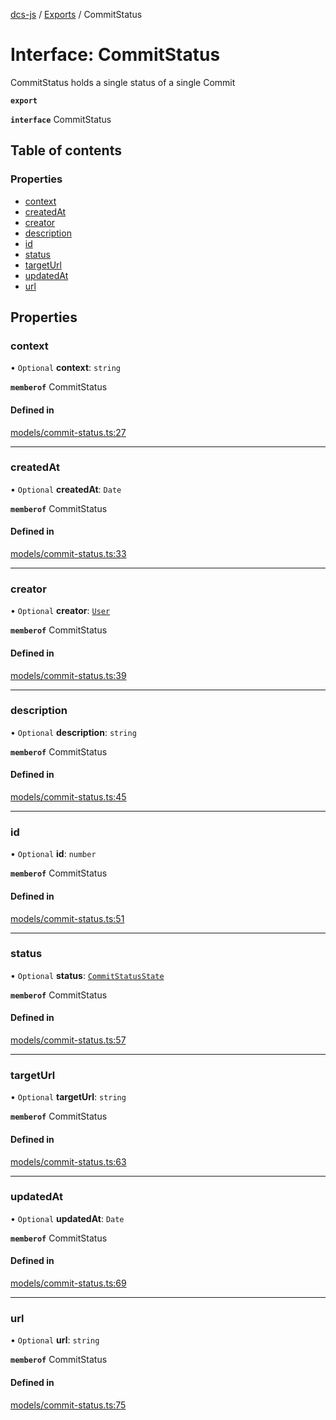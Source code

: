 [dcs-js](../README.md) / [Exports](../modules.md) / CommitStatus

# Interface: CommitStatus

CommitStatus holds a single status of a single Commit

**`export`**

**`interface`** CommitStatus

## Table of contents

### Properties

- [context](CommitStatus.md#context)
- [createdAt](CommitStatus.md#createdat)
- [creator](CommitStatus.md#creator)
- [description](CommitStatus.md#description)
- [id](CommitStatus.md#id)
- [status](CommitStatus.md#status)
- [targetUrl](CommitStatus.md#targeturl)
- [updatedAt](CommitStatus.md#updatedat)
- [url](CommitStatus.md#url)

## Properties

### <a id="context" name="context"></a> context

• `Optional` **context**: `string`

**`memberof`** CommitStatus

#### Defined in

[models/commit-status.ts:27](https://github.com/unfoldingWord/dcs-js/blob/c677a54/models/commit-status.ts#L27)

___

### <a id="createdat" name="createdat"></a> createdAt

• `Optional` **createdAt**: `Date`

**`memberof`** CommitStatus

#### Defined in

[models/commit-status.ts:33](https://github.com/unfoldingWord/dcs-js/blob/c677a54/models/commit-status.ts#L33)

___

### <a id="creator" name="creator"></a> creator

• `Optional` **creator**: [`User`](User.md)

**`memberof`** CommitStatus

#### Defined in

[models/commit-status.ts:39](https://github.com/unfoldingWord/dcs-js/blob/c677a54/models/commit-status.ts#L39)

___

### <a id="description" name="description"></a> description

• `Optional` **description**: `string`

**`memberof`** CommitStatus

#### Defined in

[models/commit-status.ts:45](https://github.com/unfoldingWord/dcs-js/blob/c677a54/models/commit-status.ts#L45)

___

### <a id="id" name="id"></a> id

• `Optional` **id**: `number`

**`memberof`** CommitStatus

#### Defined in

[models/commit-status.ts:51](https://github.com/unfoldingWord/dcs-js/blob/c677a54/models/commit-status.ts#L51)

___

### <a id="status" name="status"></a> status

• `Optional` **status**: [`CommitStatusState`](CommitStatusState.md)

**`memberof`** CommitStatus

#### Defined in

[models/commit-status.ts:57](https://github.com/unfoldingWord/dcs-js/blob/c677a54/models/commit-status.ts#L57)

___

### <a id="targeturl" name="targeturl"></a> targetUrl

• `Optional` **targetUrl**: `string`

**`memberof`** CommitStatus

#### Defined in

[models/commit-status.ts:63](https://github.com/unfoldingWord/dcs-js/blob/c677a54/models/commit-status.ts#L63)

___

### <a id="updatedat" name="updatedat"></a> updatedAt

• `Optional` **updatedAt**: `Date`

**`memberof`** CommitStatus

#### Defined in

[models/commit-status.ts:69](https://github.com/unfoldingWord/dcs-js/blob/c677a54/models/commit-status.ts#L69)

___

### <a id="url" name="url"></a> url

• `Optional` **url**: `string`

**`memberof`** CommitStatus

#### Defined in

[models/commit-status.ts:75](https://github.com/unfoldingWord/dcs-js/blob/c677a54/models/commit-status.ts#L75)
